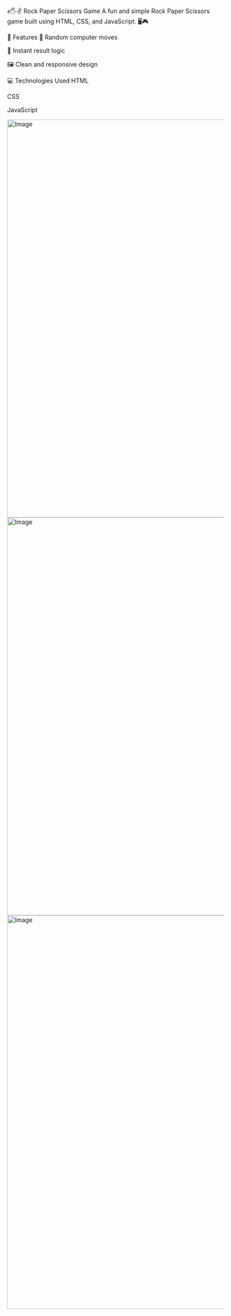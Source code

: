 ✊🖐✌ Rock Paper Scissors Game
A fun and simple Rock Paper Scissors game built using HTML, CSS, and JavaScript. 🖥️🎮


🔧 Features
🎲 Random computer moves

🧠 Instant result logic

🖼️ Clean and responsive design


💻 Technologies Used
HTML

CSS

JavaScript 


<img width="1918" height="926" alt="Image" src="https://github.com/user-attachments/assets/d87ad760-5218-4bfb-8128-b1ed0cf2fb3a" />

<img width="1919" height="926" alt="Image" src="https://github.com/user-attachments/assets/d3e78181-e215-43a8-aafd-26c20281d47c" />

<img width="1919" height="916" alt="Image" src="https://github.com/user-attachments/assets/ffb0b866-7065-4758-b8c6-184c55c6000e" />
